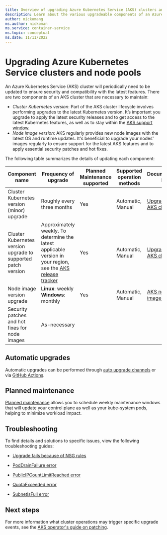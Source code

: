 ```yaml
---
title: Overview of upgrading Azure Kubernetes Service (AKS) clusters and components
description: Learn about the various upgradeable components of an Azure Kubernetes Service (AKS) cluster and how to maintain them.
author: nickomang
ms.author: nickoman
ms.service: container-service
ms.topic: conceptual
ms.date: 11/11/2022
---
```


# Upgrading Azure Kubernetes Service clusters and node pools

An Azure Kubernetes Service (AKS) cluster will periodically need to be updated to ensure security and compatibility with the latest features. There are two components of an AKS cluster that are necessary to maintain:

- *Cluster Kubernetes version*: Part of the AKS cluster lifecycle involves performing upgrades to the latest Kubernetes version. It’s important you upgrade to apply the latest security releases and to get access to the latest Kubernetes features, as well as to stay within the [AKS support window][supported-k8s-versions].
- *Node image version*: AKS regularly provides new node images with the latest OS and runtime updates. It's beneficial to upgrade your nodes' images regularly to ensure support for the latest AKS features and to apply essential security patches and hot fixes.

The following table summarizes the details of updating each component:

|Component name|Frequency of upgrade|Planned Maintenance supported|Supported operation methods|Documentation link|
|--|--|--|--|--|
|Cluster Kubernetes version (minor) upgrade|Roughly every three months|Yes| Automatic, Manual|[Upgrade an AKS cluster][upgrade-cluster]|
|Cluster Kubernetes version upgrade to supported patch version|Approximately weekly. To determine the latest applicable version in your region, see the [AKS release tracker][release-tracker]|Yes|Automatic, Manual|[Upgrade an AKS cluster][upgrade-cluster]|
|Node image version upgrade|**Linux**: weekly<br>**Windows**: monthly|Yes|Automatic, Manual|[AKS node image upgrade][node-image-upgrade]|
|Security patches and hot fixes for node images|As-necessary||||

## Automatic upgrades

Automatic upgrades can be performed through [auto upgrade channels][auto-upgrade] or via [GitHub Actions][gh-actions-upgrade].

## Planned maintenance

 [Planned maintenance][planned-maintenance] allows you to schedule weekly maintenance windows that will update your control plane as well as your kube-system pods, helping to minimize workload impact.

## Troubleshooting

To find details and solutions to specific issues, view the following troubleshooting guides:

- [Upgrade fails because of NSG rules][ts-nsg]

- [PodDrainFailure error][ts-pod-drain]

- [PublicIPCountLimitReached error][ts-ip-limit]

- [QuotaExceeded error][ts-quota-exceeded]

- [SubnetIsFull error][ts-subnet-full]

## Next steps

For more information what cluster operations may trigger specific upgrade events, see the [AKS operator's guide on patching][operator-guide-patching].

<!-- LINKS -->
[auto-upgrade]: ./auto-upgrade-cluster.md
[planned-maintenance]: ./planned-maintenance.md
[upgrade-cluster]: ./upgrade-cluster.md
[release-tracker]: ./release-tracker.md
[node-image-upgrade]: ./node-image-upgrade.md
[gh-actions-upgrade]: ./node-upgrade-github-actions.md 
[operator-guide-patching]: /azure/architecture/operator-guides/aks/aks-upgrade-practices.md#considerations
[supported-k8s-versions]: ./supported-kubernetes-versions.md#kubernetes-version-support-policy
[ts-nsg]: h/troubleshoot/azure/azure-kubernetes/upgrade-fails-because-of-nsg-rules
[ts-pod-drain]: /troubleshoot/azure/azure-kubernetes/error-code-poddrainfailure
[ts-ip-limit]: /troubleshoot/azure/azure-kubernetes/error-code-publicipcountlimitreached
[ts-quota-exceeded]: /troubleshoot/azure/azure-kubernetes/error-code-quotaexceeded
[ts-subnet-full]: /troubleshoot/azure/azure-kubernetes/error-code-subnetisfull-upgrade
